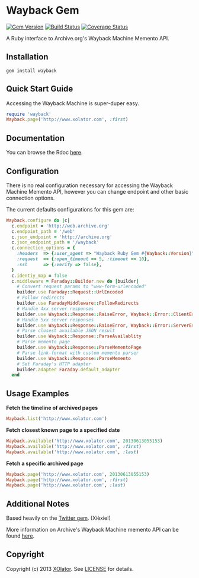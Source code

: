 # Wayback Gem

[![Gem Version](https://badge.fury.io/rb/wayback.png)][gem]
[![Build Status](https://secure.travis-ci.org/XOlator/wayback_gem.png?branch=master)][travis]
[![Coverage Status](https://coveralls.io/repos/XOlator/wayback_gem/badge.png?branch=master)][coveralls]

[gem]: https://rubygems.org/gems/wayback
[travis]: http://travis-ci.org/XOlator/wayback_gem
[coveralls]: https://coveralls.io/r/XOlator/wayback_gem


A Ruby interface to Archive.org's Wayback Machine Memento API.

## Installation
    gem install wayback

## Quick Start Guide
Accessing the Wayback Machine is super-duper easy.

```ruby
require 'wayback'
Wayback.page('http://www.xolator.com', :first)
```


## Documentation
You can browse the Rdoc [here][documentation].

[documentation]: http://rdoc.info/github/XOlator/wayback_gem/master/frames


## Configuration

There is no real configuration necessary for accessing the Wayback Machine Memento API, however you can change endpoint and other basic connection options.

The current defaults configurations for this gem are:

```ruby
Wayback.configure do |c|
  c.endpoint = 'http://web.archive.org'
  c.endpoint_path = '/web'
  c.json_endpoint = 'http://archive.org'
  c.json_endpoint_path = '/wayback'
  c.connection_options = {
    :headers  => {:user_agent => "Wayback Ruby Gem #{Wayback::Version}"},
    :request  => {:open_timeout => 5, :timeout => 10},
    :ssl      => {:verify => false},
  }
  c.identiy_map = false
  c.middleware = Faraday::Builder.new do |builder|
    # Convert request params to "www-form-urlencoded"
    builder.use Faraday::Request::UrlEncoded
    # Follow redirects
    builder.use FaradayMiddleware::FollowRedirects
    # Handle 4xx server responses
    builder.use Wayback::Response::RaiseError, Wayback::Error::ClientError
    # Handle 5xx server responses
    builder.use Wayback::Response::RaiseError, Wayback::Error::ServerError
    # Parse closest available JSON result
    builder.use Wayback::Response::ParseAvailablity
    # Parse memento page
    builder.use Wayback::Response::ParseMementoPage
    # Parse link-format with custom memento parser
    builder.use Wayback::Response::ParseMemento
    # Set Faraday's HTTP adapter
    builder.adapter Faraday.default_adapter
  end
```


## Usage Examples

**Fetch the timeline of archived pages**

```ruby
Wayback.list('http://www.xolator.com')
```

**Fetch closest known page to a specified date**

```ruby
Wayback.available('http://www.xolator.com', 20130613055153)
Wayback.available('http://www.xolator.com', :first)
Wayback.available('http://www.xolator.com', :last)
```

**Fetch a specific archived page**

```ruby
Wayback.page('http://www.xolator.com', 20130613055153)
Wayback.page('http://www.xolator.com', :first)
Wayback.page('http://www.xolator.com', :last)
```


## Additional Notes
Based heavily on the [Twitter gem][twitter_gem]. (Xièxie!)

More information on Archive's Wayback Machine memento API can be found [here][wayback_api].

[twitter_gem]: https://www.github.com/sferik/twitter
[wayback_api]: http://mementoweb.org/depot/native/ia/


## Copyright
Copyright (c) 2013 [XOlator][xolator].
See [LICENSE][license] for details.

[xolator]: http://www.xolator.com
[license]: LICENSE.md
